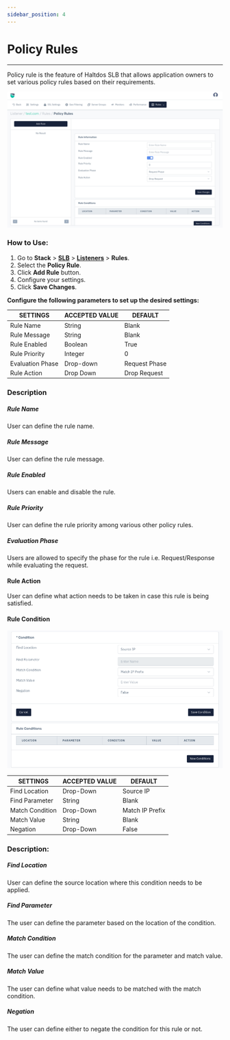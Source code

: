 ```yaml
---
sidebar_position: 4
---
```


# Policy Rules

---

Policy rule is the feature of Haltdos SLB that allows application owners to set various policy rules based on their  requirements. 

![Policy rule](/img/adc/v8/docs/policy_rule_1.png)

### How to Use:

1. Go to **Stack** > [**SLB**](/enterprise/adc) > [**Listeners**](../listeners.md) > **Rules**.
2. Select the **Policy Rule**.
3. Click **Add Rule** button.
4. Configure your settings. 
5. Click **Save Changes**.

**Configure the following parameters to set up the desired settings:**

| SETTINGS      | ACCEPTED VALUE | DEFAULT      |
|---------------|----------------|--------------|
| Rule Name     | String         | Blank        |
| Rule Message  | String         | Blank        |
| Rule Enabled  | Boolean        | True         |
| Rule Priority | Integer        | 0            |
| Evaluation Phase | Drop-down        | Request Phase            |
| Rule Action   | Drop Down      | Drop Request |

### Description

##### **Rule Name**

User can define the rule name.

##### **Rule Message**

User can define the rule message.

##### **Rule Enabled**

Users can enable and disable the rule.

##### **Rule Priority**

User can define the rule priority among various other policy rules.

##### **Evaluation Phase**

Users are allowed to specify the phase for the rule i.e. Request/Response while evaluating the request.

#### Rule Action

User can define what action needs to be taken in case this rule is being satisfied.

#### **Rule Condition**

![Policy rule2](/img/adc/v8/docs/policy_rule_2.png)

| SETTINGS        | ACCEPTED VALUE | DEFAULT   |
|-----------------|----------------|-----------|
| Find Location   | Drop-Down      | Source IP |
| Find Parameter  | String         | Blank     |
| Match Condition | Drop-Down      | Match IP Prefix  |
| Match Value     | String         | Blank     |
| Negation        | Drop-Down      | False      |

### **Description**:

##### **Find Location**

User can define the source location where this condition needs to be applied.

##### Find Parameter

The user can define the parameter based on the location of the condition.

##### Match Condition

The user can define the match condition for the parameter and match value.

##### Match Value

The user can define what value needs to be matched with the match condition.

##### Negation

The user can define either to negate the condition for this rule or not.